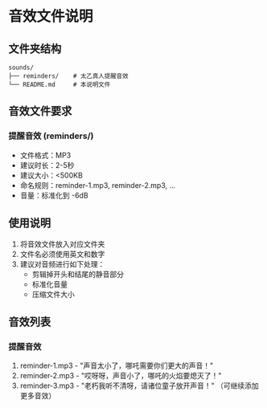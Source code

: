 # 音效文件说明

## 文件夹结构
```
sounds/
├── reminders/    # 太乙真人提醒音效
└── README.md     # 本说明文件
```

## 音效文件要求

### 提醒音效 (reminders/)
- 文件格式：MP3
- 建议时长：2-5秒
- 建议大小：<500KB
- 命名规则：reminder-1.mp3, reminder-2.mp3, ...
- 音量：标准化到 -6dB

## 使用说明
1. 将音效文件放入对应文件夹
2. 文件名必须使用英文和数字
3. 建议对音频进行如下处理：
   - 剪辑掉开头和结尾的静音部分
   - 标准化音量
   - 压缩文件大小

## 音效列表

### 提醒音效
1. reminder-1.mp3 - "声音太小了，哪吒需要你们更大的声音！"
2. reminder-2.mp3 - "哎呀呀，声音小了，哪吒的火焰要熄灭了！"
3. reminder-3.mp3 - "老朽我听不清呀，请诸位童子放开声音！"
（可继续添加更多音效） 